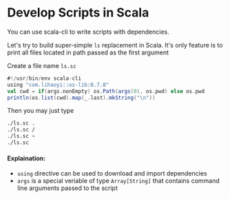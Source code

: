 <!--
  File was generated from based on docs/cookbooks/scripting.md, do not edit manually!
-->

# Develop Scripts in Scala

You can use scala-cli to write scripts with dependencies.

Let's try to build super-simple `ls` replacement in Scala. It's only feature is to
print all files located in path passed as the first argument

Create a file name `ls.sc`
```scala
#!/usr/bin/env scala-cli
using "com.lihaoyi::os-lib:0.7.8"
val cwd = if(args.nonEmpty) os.Path(args(0), os.pwd) else os.pwd
println(os.list(cwd).map(_.last).mkString("\n"))
```

Then you may just type

``` bash
./ls.sc .
./ls.sc /
./ls.sc ~
./ls.sc
```

#### Explaination:

 - `using` directive can be used to download and import dependencies
 - `args` is a special veriable of type `Array[String]` that contains command line arguments passed to the script